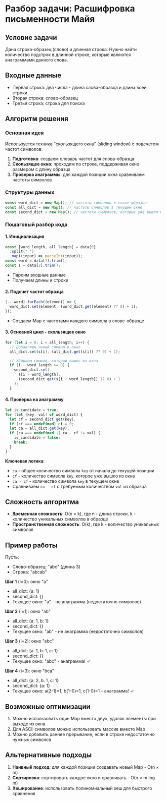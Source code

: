 # Разбор задачи: Расшифровка письменности Майя

## Условие задачи

Дана строка-образец (слово) и длинная строка. Нужно найти количество подстрок в длинной строке, которые являются анаграммами данного слова.

## Входные данные

- Первая строка: два числа - длина слова-образца и длина всей строки
- Вторая строка: слово-образец
- Третья строка: строка для поиска

## Алгоритм решения

### Основная идея

Используется техника "скользящего окна" (sliding window) с подсчетом частот символов:

1. **Подготовка**: создаем словарь частот для слова-образца
2. **Скользящее окно**: проходим по строке, поддерживая окно размером с длину образца
3. **Проверка анаграммы**: для каждой позиции окна сравниваем частоты символов

### Структуры данных

```javascript
const word_dict = new Map(); // частоты символов в слове-образце
const all_dict = new Map(); // частоты символов в текущем окне
const second_dict = new Map(); // частоты символов, которые уже вышли из окна
```

### Пошаговый разбор кода

#### 1. Инициализация

```javascript
const [word_length, all_length] = data[0]
  .split(" ")
  .map((input) => parseInt(input));
const word = data[1].trim();
const s = data[2].trim();
```

- Парсим входные данные
- Получаем длины и строки

#### 2. Подсчет частот образца

```javascript
[...word].forEach((element) => {
  word_dict.set(element, (word_dict.get(element) ?? 0) + 1);
});
```

- Создаем Map с частотами каждого символа в слове-образце

#### 3. Основной цикл - скользящее окно

```javascript
for (let i = 0; i < all_length; i++) {
  // Добавляем новый символ в окно
  all_dict.set(s[i], (all_dict.get(s[i]) ?? 0) + 1);

  // Убираем символ, который вышел из окна
  if (i - word_length >= 0) {
    second_dict.set(
      s[i - word_length],
      (second_dict.get(s[i - word_length]) ?? 0) + 1
    );
  }
```

#### 4. Проверка на анаграмму

```javascript
let is_candidate = true;
for (let [key, val] of word_dict) {
  let cf = second_dict.get(key);
  if (cf === undefined) cf = 0;
  let ca = all_dict.get(key);
  if (ca === undefined || ca - cf != val) {
    is_candidate = false;
    break;
  }
}
```

**Ключевая логика**:

- `ca` - общее количество символа `key` от начала до текущей позиции
- `cf` - количество символа `key`, которое уже вышло из окна
- `ca - cf` - количество символа `key` в текущем окне
- Сравниваем `ca - cf` с требуемым количеством `val` из образца

## Сложность алгоритма

- **Временная сложность**: O(n × k), где n - длина строки, k - количество уникальных символов в образце
- **Пространственная сложность**: O(k), где k - количество уникальных символов

## Пример работы

Пусть:

- Слово-образец: "abc" (длина 3)
- Строка: "abcab"

**Шаг 1** (i=0): окно "a"

- all_dict: {a: 1}
- second_dict: {}
- Текущее окно: "a" - не анаграмма (недостаточно символов)

**Шаг 2** (i=1): окно "ab"

- all_dict: {a: 1, b: 1}
- second_dict: {}
- Текущее окно: "ab" - не анаграмма (недостаточно символов)

**Шаг 3** (i=2): окно "abc"

- all_dict: {a: 1, b: 1, c: 1}
- second_dict: {}
- Текущее окно: "abc" - анаграмма! ✓

**Шаг 4** (i=3): окно "bca"

- all_dict: {a: 2, b: 1, c: 1}
- second_dict: {a: 1}
- Текущее окно: a(2-1)=1, b(1-0)=1, c(1-0)=1 - анаграмма! ✓

## Возможные оптимизации

1. Можно использовать один Map вместо двух, удаляя элементы при выходе из окна
2. Для ASCII символов можно использовать массив вместо Map
3. Можно добавить раннее прерывание, если в строке недостаточно нужных символов

## Альтернативные подходы

1. **Наивный подход**: для каждой позиции создавать новый Map - O(n × m)
2. **Сортировка**: сортировать каждое окно и сравнивать - O(n × m log m)
3. **Хеширование**: использовать полиномиальный хеш для быстрого сравнения
